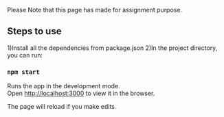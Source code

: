 Please Note that this page has made for assignment purpose.

## Steps to use

1)Install all the dependencies from package.json
2)In the project directory, you can run:

### `npm start`

Runs the app in the development mode.<br />
Open [http://localhost:3000](http://localhost:3000) to view it in the browser.

The page will reload if you make edits.
